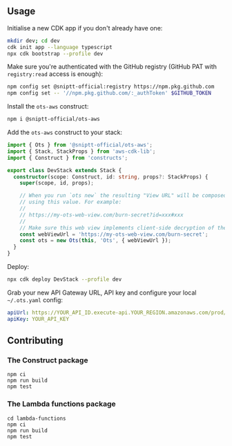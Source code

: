 ## Usage

Initialise a new CDK app if you don't already have one:

```sh
mkdir dev; cd dev
cdk init app --language typescript
npx cdk bootstrap --profile dev
```

Make sure you're authenticated with the GitHub registry (GitHub PAT with `registry:read` access is enough):

```sh
npm config set @sniptt-official:registry https://npm.pkg.github.com
npm config set -- '//npm.pkg.github.com/:_authToken' $GITHUB_TOKEN
```

Install the `ots-aws` construct:

```sh
npm i @sniptt-official/ots-aws
```

Add the `ots-aws` construct to your stack:

```ts
import { Ots } from '@sniptt-official/ots-aws';
import { Stack, StackProps } from 'aws-cdk-lib';
import { Construct } from 'constructs';

export class DevStack extends Stack {
  constructor(scope: Construct, id: string, props?: StackProps) {
    super(scope, id, props);

    // When you run `ots new` the resulting "View URL" will be composed
    // using this value. For example:
    //
    // https://my-ots-web-view.com/burn-secret?id=xxx#xxx
    //
    // Make sure this web view implements client-side decryption of the secret.
    const webViewUrl = 'https://my-ots-web-view.com/burn-secret';
    const ots = new Ots(this, 'Ots', { webViewUrl });
  }
}
```

Deploy:

```sh
npx cdk deploy DevStack --profile dev
```

Grab your new API Gateway URL, API key and configure your local `~/.ots.yaml` config:

```yaml
apiUrl: https://YOUR_API_ID.execute-api.YOUR_REGION.amazonaws.com/prod/secrets
apiKey: YOUR_API_KEY
```

## Contributing

### The Construct package

```
npm ci
npm run build
npm test
```

### The Lambda functions package

```
cd lambda-functions
npm ci
npm run build
npm test
```
